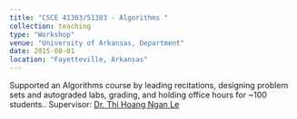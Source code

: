 ```yaml
---
title: "CSCE 41303/51303 - Algorithms "
collection: teaching
type: "Workshop"
venue: "University of Arkansas, Department"
date: 2015-08-01
location: "Fayetteville, Arkansas"
---
```



Supported an Algorithms course by leading recitations, designing problem sets and autograded labs, grading, and holding office hours for ~100 students.. Supervisor: [Dr. Thi Hoang Ngan Le](https://uark-aicv.github.io/team/ngan_le.html)